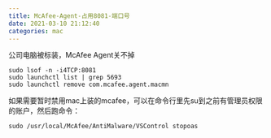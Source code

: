 ```yaml
---
title: McAfee-Agent-占用8081-端口号
date: 2021-03-10 21:12:40
categories: mac
---
```

公司电脑被标装，McAfee Agent关不掉

```
sudo lsof -n -i4TCP:8081
sudo launchctl list | grep 5693
sudo launchctl remove com.mcafee.agent.macmn
```

如果需要暂时禁用mac上装的mcafee，可以在命令行里先su到之前有管理员权限的账户，然后跑命令：
```
sudo /usr/local/McAfee/AntiMalware/VSControl stopoas
```
